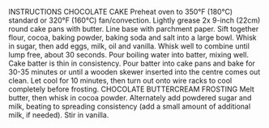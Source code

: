 INSTRUCTIONS
CHOCOLATE CAKE
Preheat oven to 350°F (180°C) standard or 320°F (160°C) fan/convection.
Lightly grease 2x 9-inch (22cm) round cake pans with butter. Line base with parchment paper.
Sift together flour, cocoa, baking powder, baking soda and salt into a large bowl. Whisk in sugar, then add eggs, milk, oil and vanilla. Whisk well to combine until lump free, about 30 seconds.
Pour boiling water into batter, mixing well. Cake batter is thin in consistency.
Pour batter into cake pans and bake for 30-35 minutes or until a wooden skewer inserted into the centre comes out clean.
Let cool for 10 minutes, then turn out onto wire racks to cool completely before frosting.
CHOCOLATE BUTTERCREAM FROSTING
Melt butter, then whisk in cocoa powder. Alternately add powdered sugar and milk, beating to spreading consistency (add a small amount of additional milk, if needed). Stir in vanilla.